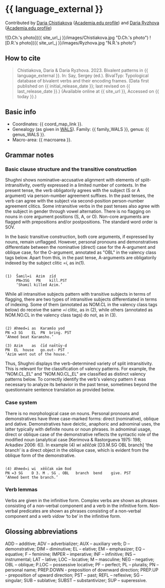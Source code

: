 # {{ language_external }}
Contributed by [Daria Chistiakova](https://www.hse.ru/org/persons/208533017) ([Academia.edu profile](https://scopus.academia.edu/ДашаЧистякова)) and [Daria Ryzhova](https://www.hse.ru/en/org/persons/65846678) 
([Academia.edu profile](https://he.academia.edu/DariaRyzhova))

![D.Ch.'s photo]({{ site_url_j }}/images/Chistiakova.jpg "D.Ch.'s photo")
![D.R.'s photo]({{ site_url_j }}/images/Ryzhova.jpg "N.R.'s photo")

## How to cite
> Chistiakova, Daria & Daria Ryzhova. 2023. Bivalent patterns in {{ language_external }}. 
> In: Say, Sergey (ed.). BivalTyp: Typological database of bivalent verbs and their encoding frames. 
> (Data first published on {{ initial_release_date }}; 
> last revised on {{ last_release_date }}.) (Available online at {{ site_url }}, 
> Accessed on {{ today }}.)

## Basic info
- Coordinates: {{ coord_map_link }}.
- Genealogy (as given in [WALS](https://wals.info/)). Family: {{ family_WALS }}, genus: {{ genus_WALS }}.
- Macro-area: {{ macroarea }}.

## Grammar notes

### Basic clause structure and the transitive construction

Shughni shows nominative-accusative alignment with elements of split-intransitivity, overtly expressed in a limited number of contexts. In the present tense, the verb obligatorily agrees with the subject (S or A argument) via person-number agreement suffixes. In the past tenses, the verb can agree with the subject via second-position person-number agreement clitics. Some intransitive verbs in the past tenses also agree with the subject in gender through vowel alternation. There is no flagging on nouns in core argument positions (S, A, or O). Non-core arguments are flagged  with prepositions and/or postpositions. The standard word order is SOV.

In the basic transitive construction, both core arguments, if expressed by nouns, remain unflagged. However, personal pronouns and demonstratives differentiate between the nominative (direct) case for the A-argument and oblique case, for the O-argument, annotated as "OBL" in the valency class tags below. Apart from this, in the past tense, A-arguments are obligatorily indexed by the subject clitic *=i*, as in(1).

```

(1)  Šamil=i  Azim  zīd
     PN=3SG   PN    kill.PST
     ‘Shamil killed Azim.’

```

While all intransitive subjects pattern with transitive subjects in terms of flagging, there are two types of intransitive subjects differentiated in terms of indexing. Some of them (annotated as NOM.CL in the valency class tags below) do receive the same *=i* clitic, as in (2), while others (annotated as NOM.NO.CL in the valency class tags) do not, as in (3).

```

(2) Ahmed=i	as	Karamšo	yod
PN =3 SG	EL	PN	bring. PST
‘Ahmed beat Karamsho.’

(3) Azim	as	čīd	nax̌tūy-d
PN	EL	house	go.out- PST
‘Azim went out of the house.’

```

Thus, Shughni displays the verb-determined variety of split intransitivity. This is relevant for the classification of valency patterns. For example, the "NOM.CL_EL" and "NOM.NO.CL_EL" are classified as distinct valency patterns below. To correctly identify the verb's valency pattern it was necessary to analyze its behavior in the past tense, sometimes beyond the questionnaire sentence translation as provided below.

### Case system
There is no morphological case on nouns. Personal pronouns and demonstratives have three case-marked forms: direct (nominative), oblique and dative. Demonstratives have deictic, anaphoric and adnominal uses, the latter typically with definite nouns or noun phrases. In adnominal usage, direct or oblique case of the demonstrative reflects the syntactic role of the modified noun (analytical case [Kerimova & Rastorgueva 1975: 198; Arkadiev 2006: 6]). In example (4) *wi xêx̌čak* [D3.M.SG OBL branch] ‘the branch’ is a direct object in the oblique case, which is evident from the oblique form of the demonstrative.

```

(4) Ahmed=i	wi	xêx̌čak	xām	δod
PN =3 SG	D 3. M . SG . OBL	branch	bend	give. PST
‘Ahmed bent the branch.’

```

### Verb lemmas
Verbs are given in the infinitive form. Complex verbs are shown as phrases consisting of a non-verbal component and a verb in the infinitive form. Non-verbal predicates are shown as phrases consisting of a non-verbal component and a verb *vidow* ‘to be’ in the infinitive form.



## Glossing abbreviations
ADD – additive; ADV – adverbializer; AUX – auxiliary verb; D – demonstrative; DIM – diminutive; EL – elative; EM – emphasizer; EQ – equative; F – feminine; IMPER – imperative; INF – infinitive; INS – instrumental; LAT – lative; LOC – locative; M – masculine; NEG – negative; OBL – oblique; P.LOC – possessive locative; PF – perfect; PL – pluralis; PN –  personal name; PREP.DOWN - preposition of downward direction; PREP.UP - preposition of upward direction; PST – past; REFL – reflexive; SG – singular; SUB – sublative; SUBST – substantivizer; SUP – superessive.
